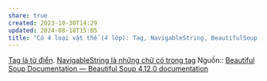 ```yaml
---
share: true
created: 2023-10-30T14:29
updated: 2024-08-18T15:05
title: "Có 4 loại vật thể (4 lớp): Tag, NavigableString, BeautifulSoup, và Comment"
---
```

[Tag là từ điển](./Tag%20l%C3%A0%20t%E1%BB%AB%20%C4%91i%E1%BB%83n.md). [NavigableString là những chữ có trong tag](./NavigableString%20l%C3%A0%20nh%E1%BB%AFng%20ch%E1%BB%AF%20c%C3%B3%20trong%20tag.md)
Nguồn:: [Beautiful Soup Documentation — Beautiful Soup 4.12.0 documentation](https://www.crummy.com/software/BeautifulSoup/bs4/doc/#kinds-of-objects)
